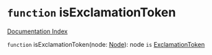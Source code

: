 # `function` isExclamationToken

[Documentation Index](../README.md)

`function` isExclamationToken(node: [Node](../private.interface.Node/README.md)): node `is` [ExclamationToken](../private.interface.PunctuationToken/README.md)